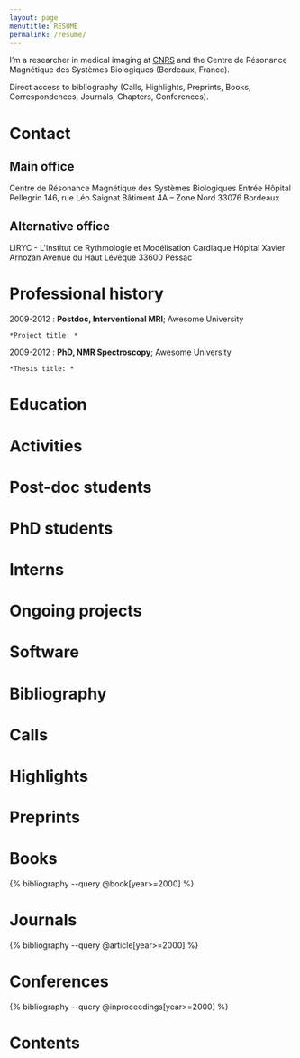 ```yaml
---
layout: page
menutitle: RESUME
permalink: /resume/
---
```


I’m a researcher in medical imaging at [CNRS](https://www.cnrs.fr/fr/page-daccueil) and the Centre de Résonance Magnétique des Systèmes Biologiques (Bordeaux, France).


Direct access to bibliography (Calls, Highlights, Preprints, Books, Correspondences, Journals, Chapters, Conferences).



# Contact

## Main office

Centre de Résonance Magnétique des Systèmes Biologiques
Entrée Hôpital Pellegrin
146, rue Léo Saignat
Bâtiment 4A – Zone Nord
33076 Bordeaux 

## Alternative office

LIRYC - L'Institut de Rythmologie et Modélisation Cardiaque
Hôpital Xavier Arnozan
Avenue du Haut Lévêque
33600 Pessac

# Professional history


2009-2012
:   **Postdoc, Interventional MRI**; Awesome University 

    *Project title: *

2009-2012
:   **PhD, NMR Spectroscopy**; Awesome University 

    *Thesis title: *


# Education



# Activities

# Post-doc students

# PhD students

# Interns

# Ongoing projects

# Software

# Bibliography

# Calls

# Highlights

# Preprints

# Books

{% bibliography --query @book[year>=2000] %}

# Journals

{% bibliography --query @article[year>=2000] %}

# Conferences

{% bibliography --query @inproceedings[year>=2000] %}

# Contents







